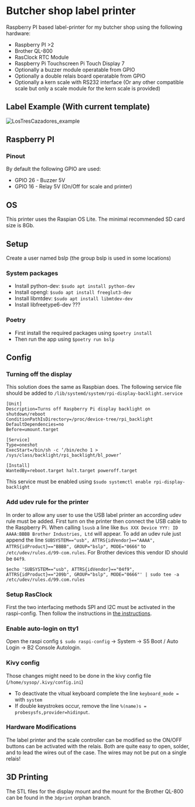 # Butcher shop label printer
Raspberry PI based label-printer for my butcher shop using the following hardware:
* Raspberry PI >2
* Brother QL-800
* RasClock RTC Module
* Raspberry Pi Touchscreen Pi Touch Display 7
* Optionally a buzzer module operatable from GPIO
* Optionally a double relais board operatable from GPIO
* Optionally a kern scale with RS232 interface (Or any other compatible scale but only a scale module for the kern scale is provided)

## Label Example (With current template)
![LosTresCazadores_example](https://user-images.githubusercontent.com/1346821/128201470-6f1ff850-afa4-4e39-b2d0-9e2977cb308b.png)

## Raspberry PI


### Pinout
By default the following GPIO are used:
* GPIO 26 - Buzzer 5V
* GPIO 16 - Relay 5V (On/Off for scale and printer)


## OS
This printer uses the Raspian OS Lite. The minimal recommended SD card size is 8Gb.

## Setup
Create a user named bslp (the group bslp is used in some locations)

### System packages
* Install python-dev: `$sudo apt install python-dev`
* Install opengl: `$sudo apt install freeglut3-dev`
* Install libmtdev: `$sudo apt install libmtdev-dev`
* Install libfreetype6-dev ???

### Poetry
* First install the required packages using `$poetry install`
* Then run the app using `$poetry run bslp`

## Config


### Turning off the display
This solution does the same as Raspbian does.
The following service file should be added to `/lib/systemd/system/rpi-display-backlight.service`
```service
[Unit]
Description=Turns off Raspberry Pi display backlight on shutdown/reboot
ConditionPathIsDirectory=/proc/device-tree/rpi_backlight
DefaultDependencies=no
Before=umount.target

[Service]
Type=oneshot
ExecStart=/bin/sh -c ‘/bin/echo 1 > /sys/class/backlight/rpi_backlight/bl_power’

[Install]
WantedBy=reboot.target halt.target poweroff.target
```
This service must be enabled using `$sudo systemctl enable rpi-display-backlight`

### Add udev rule for the printer
In order to allow any user to use the USB label printer an according udev rule must be added.
First turn on the printer then connect the USB cable to the Raspberry Pi. When calling `lsusb` a line like `Bus XXX Device YYY: ID AAAA:BBBB Brother Industries, Ltd` will appear. To add an udev rule just append the line `SUBSYSTEM=="usb", ATTRS{idVendor}=="AAAA", ATTRS{idProduct}=="BBBB", GROUP="bslp", MODE="0666"` to `/etc/udev/rules.d/99-com.rules`. For Brother devices this vendor ID should be `04f9`.

`$echo 'SUBSYSTEM=="usb", ATTRS{idVendor}=="04f9", ATTRS{idProduct}=="209b", GROUP="bslp", MODE="0666"' | sudo tee -a /etc/udev/rules.d/99.com.rules`

### Setup RasClock
First the two interfacing methods SPI and I2C must be activated in the raspi-config. Then follow the instructions in [the instructions](https://afterthoughtsoftware.com/products/rasclock).

### Enable auto-login on tty1
Open the raspi config `$ sudo raspi-config` -> System -> S5 Boot / Auto Login -> B2 Console Autologin.

### Kivy config
Those changes might need to be done in the kivy config file (`/home/sysop/.kivy/config.ini`)
* To deactivate the vitual keyboard complete the line `keyboard_mode = ` with `system`
* If double keystrokes occur, remove the line `%(name)s = probesysfs,provider=hidinput`.

### Hardware Modifications
The label printer and the scale controller can be modified so the ON/OFF buttons can be activated with the relais. 
Both are quite easy to open, solder, and to lead the wires out of the case. The wires may not be put on a single relais!


## 3D Printing
The STL files for the display mount and the mount for the Brother QL-800 can be found in the `3dprint` orphan branch.
